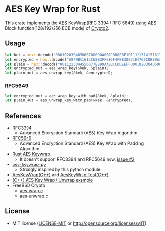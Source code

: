# AES Key Wrap for Rust

This crate implements the AES KeyWrap(RFC 3394 / RFC 5649) using AES Block function(128/192/256 ECB mode) of [Crypto2](https://github.com/shadowsocks/crypto2).

## Usage

```rust
let kek = hex::decode("000102030405060708090A0B0C0D0E0F101112131415161718191A1B1C1D1E1F").unwrap();
let encrypted = hex::decode("A8F9BC1612C68B3FF6E6F4FBE30E71E4769C8B80A32CB8958CD5D17D6B254DA1").unwrap();
let plain = hex::decode("00112233445566778899AABBCCDDEEFF0001020304050607").unwrap();
let encrypted_out = aes_wrap_key(&kek, &plain);
let plain_out = aes_unwrap_key(&kek, &encrypted);
```

### RFC5649

```rust
let encrypted_out = aes_wrap_key_with_pad(&kek, &plain);
let plain_out = aes_unwrap_key_with_pad(&kek, &encrypted);
```

## References

- [RFC3394](https://www.ietf.org/rfc/rfc3394.txt)
  - Advanced Encryption Standard (AES) Key Wrap Algorithm
- [RFC5649](https://www.ietf.org/rfc/rfc5649.txt)
  - Advanced Encryption Standard (AES) Key Wrap with Padding Algorithm
- [Rust AES Keywrap](https://github.com/jedisct1/rust-aes-keywrap)
  - It doesn't support RFC3394 and RFC5649 now. [issue #2](https://github.com/jedisct1/rust-aes-keywrap/issues/2)
- [aes-keywrap-py](https://github.com/kurtbrose/aes_keywrap/blob/master/aes_keywrap.py)
  - Strongly inspired by this python module.
- [AesKeyWrap(C++)](https://github.com/ikluft/AESKeyWrap/blob/master/src/AesKeyWrap.cpp) and [AesKeyWrap Test(C++)](https://github.com/ikluft/AESKeyWrap/blob/master/test/AesKeyWrapTest.cpp)
- [(C++) AES Key Wrap / Unwrap example](https://www.example-code.com/cpp/aes_key_wrap.asp)
- FreeBSD Crypto
  - [aes-wrap.c](http://web.mit.edu/freebsd/head/contrib/wpa/src/crypto/aes-wrap.c)
  - [aes-unwrap.c](http://web.mit.edu/freebsd/head/contrib/wpa/src/crypto/aes-unwrap.c)

## License

- MIT license ([LICENSE-MIT](LICENSE-MIT) or http://opensource.org/licenses/MIT)
